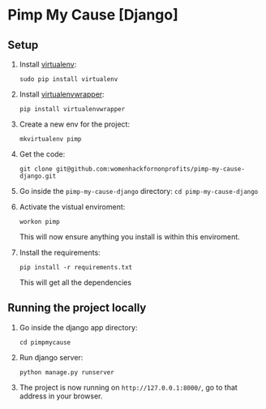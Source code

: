 # Pimp My Cause [Django]

## Setup

1. Install [virtualenv](https://virtualenv.pypa.io/en/stable/): 

	```sudo pip install virtualenv```

2. Install [virtualenvwrapper](https://virtualenvwrapper.readthedocs.io/en/latest/install.html):

	 ```pip install virtualenvwrapper```
3. Create a new env for the project:
 
	 ```mkvirtualenv pimp```
4. Get the code: 

	```git clone git@github.com:womenhackfornonprofits/pimp-my-cause-django.git```
	
5. Go inside the `pimp-my-cause-django` directory:
	```cd pimp-my-cause-django```
6. Activate the vistual enviroment:
 
	 ```workon pimp``` 
	 
	 This will now ensure anything you install is within this enviroment.
7. Install the requirements:

	 ```pip install -r requirements.txt``` 
	 
	 This will get all the dependencies
	
## Running the project locally
1. Go inside the django app directory: 

	```cd pimpmycause```
2. Run django server:
	
	```python manage.py runserver```
	
3. The project is now running on `http://127.0.0.1:8000/`, go to that address in your browser. 